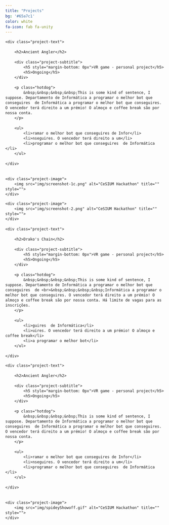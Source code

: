```yaml
---
title: "Projects"
bg: '#65a7c1'
color: white
fa-icon: fab fa-unity
---
```


<div class="project-div">

	
	<div class="project-text">

		<h2>Ancient Angler</h2>

		<div class="project-subtitle">
			<h5 style="margin-bottom: 0px">VR game - personal project</h5>
			<h5>Ongoing</h5>
		</div>

		<p class="hotdog"> 
			&nbsp;&nbsp;&nbsp;&nbsp;This is some kind of sentence, I suppose. Departamento de Informática a programar o melhor bot que conseguires  de Informática a programar o melhor bot que conseguires. O vencedor terá direito a um prémio! O almoço e coffee break são por nossa conta. 
		</p>

		<ul>
			<li>ramar o melhor bot que conseguires de Infor</li>
			<li>nseguires. O vencedor terá direito a um</li>
			<li>programar o melhor bot que conseguires  de Informática </li>
		</ul> 

	</div>


	<div class="project-image">
		<img src="img/screenshot-1c.png" alt="CeSIUM Hackathon" title="" style="">
	</div>


</div>

<div class="project-div">

	<div class="project-image">
		<img src="img/screenshot-2.png" alt="CeSIUM Hackathon" title="" style="">
	</div>
	
	<div class="project-text">

		<h2>Drako's Chain</h2>

		<div class="project-subtitle">
			<h5 style="margin-bottom: 0px">VR game - personal project</h5>
			<h5>Ongoing</h5>
		</div>

		<p class="hotdog"> 
			&nbsp;&nbsp;&nbsp;&nbsp;This is some kind of sentence, I suppose. Departamento de Informática a programar o melhor bot que conseguires  de <br>&nbsp;&nbsp;&nbsp;&nbsp;Informática a programar o melhor bot que conseguires. O vencedor terá direito a um prémio! O almoço e coffee break são por nossa conta. Há limite de vagas para as inscrições. 
		</p>

		<ul>
			<li>guires  de Informática</li>
			<li>uires. O vencedor terá direito a um prémio! O almoço e coffee break</li>
			<li>a programar o melhor bot</li>
		</ul> 

	</div>

</div>


<div class="project-div">

	
	<div class="project-text">

		<h2>Ancient Angler</h2>

		<div class="project-subtitle">
			<h5 style="margin-bottom: 0px">VR game - personal project</h5>
			<h5>Ongoing</h5>
		</div>

		<p class="hotdog"> 
			&nbsp;&nbsp;&nbsp;&nbsp;This is some kind of sentence, I suppose. Departamento de Informática a programar o melhor bot que conseguires  de Informática a programar o melhor bot que conseguires. O vencedor terá direito a um prémio! O almoço e coffee break são por nossa conta. 
		</p>

		<ul>
			<li>ramar o melhor bot que conseguires de Infor</li>
			<li>nseguires. O vencedor terá direito a um</li>
			<li>programar o melhor bot que conseguires  de Informática </li>
		</ul> 

	</div>


	<div class="project-image">
		<img src="img/spideyShowoff.gif" alt="CeSIUM Hackathon" title="" style="">
	</div>


</div>



